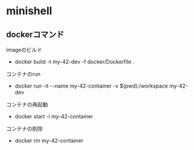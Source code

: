 # minishell

## dockerコマンド

imageのビルド
- docker build -t my-42-dev -f docker/Dockerfile .

コンテナのrun
- docker run -it --name my-42-container -v $(pwd):/workspace my-42-dev

コンテナの再起動
- docker start -i my-42-container

コンテナの削除
- docker rm my-42-container          
